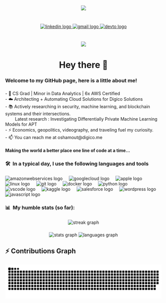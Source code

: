<br clear="both">

<div align="center">
  <img height="200" src="https://user-images.githubusercontent.com/74038190/225813708-98b745f2-7d22-48cf-9150-083f1b00d6c9.gif"  />
</div>

###

<br clear="both">

<div align="center">
  <a href="http://linkedin.com/in/osama-shamout/" target="_blank">
    <img src="https://img.shields.io/static/v1?message=LinkedIn&logo=linkedin&label=&color=0077B5&logoColor=white&labelColor=&style=for-the-badge" height="25" alt="linkedin logo"  />
  </a>
  <a href="mailto:oshamout@digico.me" target="_blank">
    <img src="https://img.shields.io/static/v1?message=Gmail&logo=gmail&label=&color=D14836&logoColor=white&labelColor=&style=for-the-badge" height="25" alt="gmail logo"  />
  </a>
  <a href="https://dev.to/oshamout" target="_blank">
    <img src="https://img.shields.io/static/v1?message=dev.to&logo=dev.to&label=Give%20me%20a%20read%20@&color=0A0A0A&logoColor=white&labelColor=&style=for-the-badge" height="25" alt="devto logo"  />
  </a>
</div>

###

<br clear="both">

<div align="center">
  <img src="https://visitor-badge.laobi.icu/badge?page_id=OsamaShamout.OsamaShamout&left_text=Visitors"  />
</div>

###

<h1 align="center">Hey there 👋</h1>

###

<h3 align="left">Welcome to my GitHub page, here is a little about me!</h3>

###

<p align="left">- 🏫 CS Grad | Minor in Data Analytics | 6x AWS Certified<br>- ☁️ Architecting + Automating Cloud Solutions for Digico Solutions <br>- 📚  Actively researching in security, machine learning, and blockchain systems and their intersections. <br>&nbsp; &nbsp; &nbsp; &nbsp; Latest research  : Investigating Differentially Private Machine Learning Models for APT <br>- ⚡ Economics, geopolitics, videography, and traveling fuel my curiosity.<br>- 📫 You can reach me at oshamout@digico.me</p>

#### Making the world a better place one line of code at a time...


###

<h3 align="left">🛠&nbsp;&nbsp;In a typical day, I use the following languages and tools</h3>

###

<div align="left">
  <img src="https://cdn.jsdelivr.net/gh/devicons/devicon/icons/amazonwebservices/amazonwebservices-original-wordmark.svg" height="40" alt="amazonwebservices logo"  />
  <img width="12" />
  <img src="https://cdn.jsdelivr.net/gh/devicons/devicon/icons/googlecloud/googlecloud-original.svg" height="40" alt="googlecloud logo"  />
  <img width="12" />
  <img src="https://user-images.githubusercontent.com/74038190/212281780-0afd9616-8310-46e9-a898-c4f5269f1387.gif" width="40" height="40" alt="apple logo"  />
  <img width="12" />
  <img src="https://cdn.jsdelivr.net/gh/devicons/devicon/icons/linux/linux-original.svg" height="40" alt="linux logo"  />
  <img width="12" />
  <img src="https://user-images.githubusercontent.com/74038190/212281775-b468df30-4edc-4bf8-a4ee-f52e1aaddc86.gif" width="40"  height="40" alt="git logo"  />
  <img width="12" />
  <img src="https://cdn.jsdelivr.net/gh/devicons/devicon/icons/docker/docker-plain-wordmark.svg" height="40" alt="docker logo"  />
  <img width="12" />
  <img src="https://cdn.jsdelivr.net/gh/devicons/devicon/icons/python/python-original.svg"  height="40" alt="python logo"  />
  <img width="12" />
  <img src="https://user-images.githubusercontent.com/74038190/212257465-7ce8d493-cac5-494e-982a-5a9deb852c4b.gif" width="40" height="40" alt="vscode logo"  />
  <img width="12" />
  <img src="https://cdn.jsdelivr.net/gh/devicons/devicon/icons/kaggle/kaggle-original.svg" height="40" alt="kaggle logo"  />
  <img width="12" />
  <img src="https://cdn.jsdelivr.net/gh/devicons/devicon/icons/salesforce/salesforce-original.svg" height="40" alt="salesforce logo"  />
  <img width="12" />
  <img src="https://skillicons.dev/icons?i=wordpress" height="40" alt="wordpress logo"  />
  <img width="12" />
  <img src="https://user-images.githubusercontent.com/74038190/212257454-16e3712e-945a-4ca2-b238-408ad0bf87e6.gif" width="40" height="40" alt="javascript logo"  />
</div>

###

<h3 align="left">📊&nbsp;&nbsp;My humble stats (so far):</h3>

###

<div align="center">
  <img src="https://streak-stats.demolab.com?user=OsamaShamout&locale=en&mode=daily&theme=prussian&hide_border=false&border_radius=5&order=3" height="180" alt="streak graph"  />
</div>

###

<div align="center">
  <img src="https://github-readme-stats.vercel.app/api?username=OsamaShamout&hide_title=false&hide_rank=false&show_icons=true&include_all_commits=true&count_private=true&disable_animations=false&theme=prussian&locale=en&hide_border=false&order=1" height="150" alt="stats graph"  />
  <img src="https://github-readme-stats.vercel.app/api/top-langs?username=OsamaShamout&locale=en&hide_title=false&layout=compact&card_width=320&langs_count=5&theme=prussian&hide_border=false&order=2" height="150" alt="languages graph"  />
</div>

###

<h2 align="left">⚡ Contributions Graph</h2>

###

<img src="https://raw.githubusercontent.com/OsamaShamout/OsamaShamout/output/snake.svg" alt="Snake animation" />

###